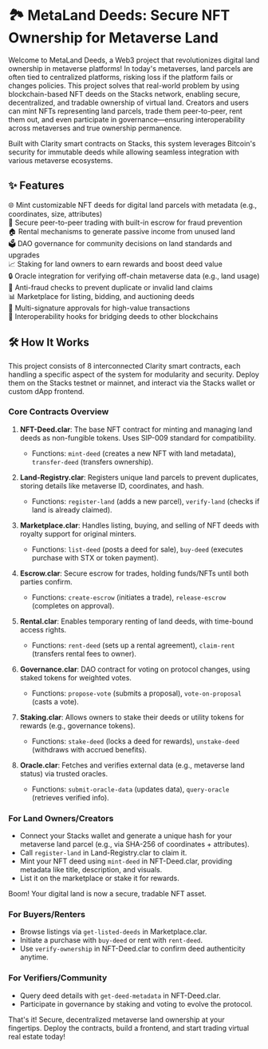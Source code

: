 # 🏞️ MetaLand Deeds: Secure NFT Ownership for Metaverse Land

Welcome to MetaLand Deeds, a Web3 project that revolutionizes digital land ownership in metaverse platforms! In today's metaverses, land parcels are often tied to centralized platforms, risking loss if the platform fails or changes policies. This project solves that real-world problem by using blockchain-based NFT deeds on the Stacks network, enabling secure, decentralized, and tradable ownership of virtual land. Creators and users can mint NFTs representing land parcels, trade them peer-to-peer, rent them out, and even participate in governance—ensuring interoperability across metaverses and true ownership permanence.

Built with Clarity smart contracts on Stacks, this system leverages Bitcoin's security for immutable deeds while allowing seamless integration with various metaverse ecosystems.

## ✨ Features

🌐 Mint customizable NFT deeds for digital land parcels with metadata (e.g., coordinates, size, attributes)  
🔄 Secure peer-to-peer trading with built-in escrow for fraud prevention  
🏠 Rental mechanisms to generate passive income from unused land  
🗳️ DAO governance for community decisions on land standards and upgrades  
📈 Staking for land owners to earn rewards and boost deed value  
🔒 Oracle integration for verifying off-chain metaverse data (e.g., land usage)  
🚫 Anti-fraud checks to prevent duplicate or invalid land claims  
📊 Marketplace for listing, bidding, and auctioning deeds  
🔑 Multi-signature approvals for high-value transactions  
🌟 Interoperability hooks for bridging deeds to other blockchains

## 🛠 How It Works

This project consists of 8 interconnected Clarity smart contracts, each handling a specific aspect of the system for modularity and security. Deploy them on the Stacks testnet or mainnet, and interact via the Stacks wallet or custom dApp frontend.

### Core Contracts Overview

1. **NFT-Deed.clar**: The base NFT contract for minting and managing land deeds as non-fungible tokens. Uses SIP-009 standard for compatibility.  
   - Functions: `mint-deed` (creates a new NFT with land metadata), `transfer-deed` (transfers ownership).  

2. **Land-Registry.clar**: Registers unique land parcels to prevent duplicates, storing details like metaverse ID, coordinates, and hash.  
   - Functions: `register-land` (adds a new parcel), `verify-land` (checks if land is already claimed).  

3. **Marketplace.clar**: Handles listing, buying, and selling of NFT deeds with royalty support for original minters.  
   - Functions: `list-deed` (posts a deed for sale), `buy-deed` (executes purchase with STX or token payment).  

4. **Escrow.clar**: Secure escrow for trades, holding funds/NFTs until both parties confirm.  
   - Functions: `create-escrow` (initiates a trade), `release-escrow` (completes on approval).  

5. **Rental.clar**: Enables temporary renting of land deeds, with time-bound access rights.  
   - Functions: `rent-deed` (sets up a rental agreement), `claim-rent` (transfers rental fees to owner).  

6. **Governance.clar**: DAO contract for voting on protocol changes, using staked tokens for weighted votes.  
   - Functions: `propose-vote` (submits a proposal), `vote-on-proposal` (casts a vote).  

7. **Staking.clar**: Allows owners to stake their deeds or utility tokens for rewards (e.g., governance tokens).  
   - Functions: `stake-deed` (locks a deed for rewards), `unstake-deed` (withdraws with accrued benefits).  

8. **Oracle.clar**: Fetches and verifies external data (e.g., metaverse land status) via trusted oracles.  
   - Functions: `submit-oracle-data` (updates data), `query-oracle` (retrieves verified info).  

### For Land Owners/Creators

- Connect your Stacks wallet and generate a unique hash for your metaverse land parcel (e.g., via SHA-256 of coordinates + attributes).  
- Call `register-land` in Land-Registry.clar to claim it.  
- Mint your NFT deed using `mint-deed` in NFT-Deed.clar, providing metadata like title, description, and visuals.  
- List it on the marketplace or stake it for rewards.  

Boom! Your digital land is now a secure, tradable NFT asset.

### For Buyers/Renters

- Browse listings via `get-listed-deeds` in Marketplace.clar.  
- Initiate a purchase with `buy-deed` or rent with `rent-deed`.  
- Use `verify-ownership` in NFT-Deed.clar to confirm deed authenticity anytime.  

### For Verifiers/Community

- Query deed details with `get-deed-metadata` in NFT-Deed.clar.  
- Participate in governance by staking and voting to evolve the protocol.  

That's it! Secure, decentralized metaverse land ownership at your fingertips. Deploy the contracts, build a frontend, and start trading virtual real estate today!